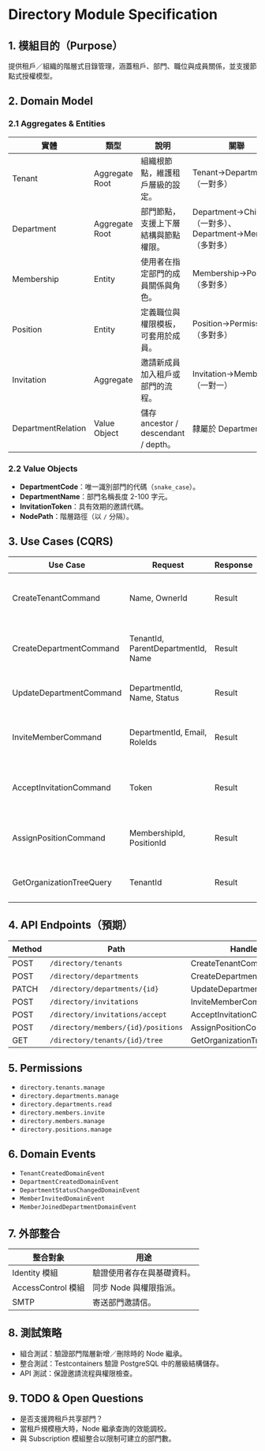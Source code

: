 # Directory Module Specification

## 1. 模組目的（Purpose）
提供租戶／組織的階層式目錄管理，涵蓋租戶、部門、職位與成員關係，並支援節點式授權模型。

## 2. Domain Model

### 2.1 Aggregates & Entities
| 實體 | 類型 | 說明 | 關聯 |
|------|------|------|------|
| Tenant | Aggregate Root | 組織根節點，維護租戶層級的設定。 | Tenant→Departments（一對多） |
| Department | Aggregate Root | 部門節點，支援上下層結構與節點權限。 | Department→Children（一對多）、Department→Members（多對多） |
| Membership | Entity | 使用者在指定部門的成員關係與角色。 | Membership→Positions（多對多） |
| Position | Entity | 定義職位與權限模板，可套用於成員。 | Position→Permissions（多對多） |
| Invitation | Aggregate | 邀請新成員加入租戶或部門的流程。 | Invitation→Membership（一對一） |
| DepartmentRelation | Value Object | 儲存 ancestor / descendant / depth。 | 隸屬於 Department |

### 2.2 Value Objects
- **DepartmentCode**：唯一識別部門的代碼（`snake_case`）。
- **DepartmentName**：部門名稱長度 2-100 字元。
- **InvitationToken**：具有效期的邀請代碼。
- **NodePath**：階層路徑（以 `/` 分隔）。

## 3. Use Cases (CQRS)
| Use Case | Request | Response | 描述 |
|----------|---------|----------|------|
| CreateTenantCommand | Name, OwnerId | Result<TenantId> | 建立租戶並建立 root 部門。 |
| CreateDepartmentCommand | TenantId, ParentDepartmentId, Name | Result<DepartmentId> | 在指定節點下建立部門。 |
| UpdateDepartmentCommand | DepartmentId, Name, Status | Result | 修改部門屬性。 |
| InviteMemberCommand | DepartmentId, Email, RoleIds | Result<InvitationId> | 建立邀請並寄送 Email。 |
| AcceptInvitationCommand | Token | Result<MembershipId> | 受邀者接受並成為成員。 |
| AssignPositionCommand | MembershipId, PositionId | Result | 指派職位與權限模板。 |
| GetOrganizationTreeQuery | TenantId | Result<OrganizationTreeDto> | 取得樹狀結構。 |

## 4. API Endpoints（預期）
| Method | Path | Handler | 權限 |
|--------|------|---------|------|
| POST | `/directory/tenants` | CreateTenantCommand | `directory.tenants.manage` |
| POST | `/directory/departments` | CreateDepartmentCommand | `directory.departments.manage` |
| PATCH | `/directory/departments/{id}` | UpdateDepartmentCommand | `directory.departments.manage` |
| POST | `/directory/invitations` | InviteMemberCommand | `directory.members.invite` |
| POST | `/directory/invitations/accept` | AcceptInvitationCommand | Public |
| POST | `/directory/members/{id}/positions` | AssignPositionCommand | `directory.members.manage` |
| GET | `/directory/tenants/{id}/tree` | GetOrganizationTreeQuery | `directory.departments.read` |

## 5. Permissions
- `directory.tenants.manage`
- `directory.departments.manage`
- `directory.departments.read`
- `directory.members.invite`
- `directory.members.manage`
- `directory.positions.manage`

## 6. Domain Events
- `TenantCreatedDomainEvent`
- `DepartmentCreatedDomainEvent`
- `DepartmentStatusChangedDomainEvent`
- `MemberInvitedDomainEvent`
- `MemberJoinedDepartmentDomainEvent`

## 7. 外部整合
| 整合對象 | 用途 |
|------------|------|
| Identity 模組 | 驗證使用者存在與基礎資料。
| AccessControl 模組 | 同步 Node 與權限指派。
| SMTP | 寄送部門邀請信。

## 8. 測試策略
- 組合測試：驗證部門階層新增／刪除時的 Node 繼承。
- 整合測試：Testcontainers 驗證 PostgreSQL 中的層級結構儲存。
- API 測試：保證邀請流程與權限檢查。

## 9. TODO & Open Questions
- 是否支援跨租戶共享部門？
- 當租戶規模極大時，Node 繼承查詢的效能調校。
- 與 Subscription 模組整合以限制可建立的部門數。
